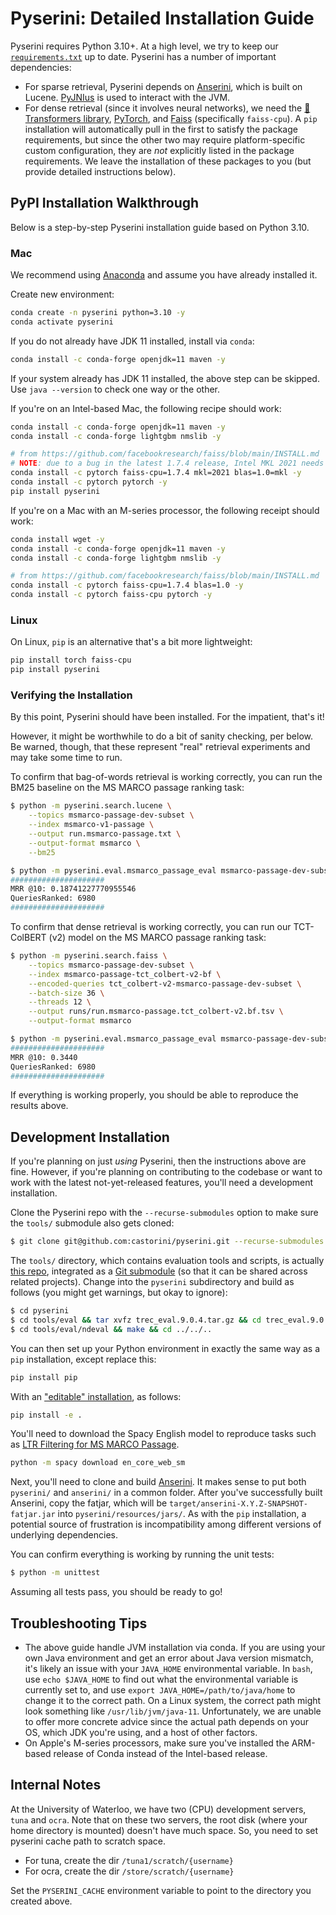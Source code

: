 # Pyserini: Detailed Installation Guide

Pyserini requires Python 3.10+.
At a high level, we try to keep our [`requirements.txt`](../requirements.txt) up to date.
Pyserini has a number of important dependencies:

+ For sparse retrieval, Pyserini depends on [Anserini](http://anserini.io/), which is built on Lucene.
[PyJNIus](https://github.com/kivy/pyjnius) is used to interact with the JVM.
+ For dense retrieval (since it involves neural networks), we need the [🤗 Transformers library](https://github.com/huggingface/transformers), [PyTorch](https://pytorch.org/), and [Faiss](https://github.com/facebookresearch/faiss) (specifically `faiss-cpu`).
A `pip` installation will automatically pull in the first to satisfy the package requirements, but since the other two may require platform-specific custom configuration, they are _not_ explicitly listed in the package requirements.
We leave the installation of these packages to you (but provide detailed instructions below).

## PyPI Installation Walkthrough

Below is a step-by-step Pyserini installation guide based on Python 3.10.

### Mac

We recommend using [Anaconda](https://www.anaconda.com/) and assume you have already installed it.

Create new environment:

```bash
conda create -n pyserini python=3.10 -y
conda activate pyserini
```

If you do not already have JDK 11 installed, install via `conda`:

```bash
conda install -c conda-forge openjdk=11 maven -y
```

If your system already has JDK 11 installed, the above step can be skipped.
Use `java --version` to check one way or the other.

If you're on an Intel-based Mac, the following recipe should work:

```bash
conda install -c conda-forge openjdk=11 maven -y
conda install -c conda-forge lightgbm nmslib -y

# from https://github.com/facebookresearch/faiss/blob/main/INSTALL.md
# NOTE: due to a bug in the latest 1.7.4 release, Intel MKL 2021 needs to be installed separately where applicable.
conda install -c pytorch faiss-cpu=1.7.4 mkl=2021 blas=1.0=mkl -y
conda install -c pytorch pytorch -y
pip install pyserini
```

If you're on a Mac with an M-series processor, the following receipt should work:

```bash
conda install wget -y
conda install -c conda-forge openjdk=11 maven -y
conda install -c conda-forge lightgbm nmslib -y

# from https://github.com/facebookresearch/faiss/blob/main/INSTALL.md
conda install -c pytorch faiss-cpu=1.7.4 blas=1.0 -y
conda install -c pytorch faiss-cpu pytorch -y
```

### Linux

On Linux, `pip` is an alternative that's a bit more lightweight:

```bash
pip install torch faiss-cpu
pip install pyserini
```

### Verifying the Installation

By this point, Pyserini should have been installed.
For the impatient, that's it!

However, it might be worthwhile to do a bit of sanity checking, per below.
Be warned, though, that these represent "real" retrieval experiments and may take some time to run.

To confirm that bag-of-words retrieval is working correctly, you can run the BM25 baseline on the MS MARCO passage ranking task:

```bash
$ python -m pyserini.search.lucene \
    --topics msmarco-passage-dev-subset \
    --index msmarco-v1-passage \
    --output run.msmarco-passage.txt \
    --output-format msmarco \
    --bm25

$ python -m pyserini.eval.msmarco_passage_eval msmarco-passage-dev-subset run.msmarco-passage.txt
#####################
MRR @10: 0.18741227770955546
QueriesRanked: 6980
#####################
```

To confirm that dense retrieval is working correctly, you can run our TCT-ColBERT (v2) model on the MS MARCO passage ranking task:

```bash
$ python -m pyserini.search.faiss \
    --topics msmarco-passage-dev-subset \
    --index msmarco-passage-tct_colbert-v2-bf \
    --encoded-queries tct_colbert-v2-msmarco-passage-dev-subset \
    --batch-size 36 \
    --threads 12 \
    --output runs/run.msmarco-passage.tct_colbert-v2.bf.tsv \
    --output-format msmarco

$ python -m pyserini.eval.msmarco_passage_eval msmarco-passage-dev-subset runs/run.msmarco-passage.tct_colbert-v2.bf.tsv
#####################
MRR @10: 0.3440
QueriesRanked: 6980
#####################
```

If everything is working properly, you should be able to reproduce the results above.

## Development Installation

If you're planning on just _using_ Pyserini, then the instructions above are fine.
However, if you're planning on contributing to the codebase or want to work with the latest not-yet-released features, you'll need a development installation.

Clone the Pyserini repo with the `--recurse-submodules` option to make sure the `tools/` submodule also gets cloned:

```bash
$ git clone git@github.com:castorini/pyserini.git --recurse-submodules
```

The `tools/` directory, which contains evaluation tools and scripts, is actually [this repo](https://github.com/castorini/anserini-tools), integrated as a [Git submodule](https://git-scm.com/book/en/v2/Git-Tools-Submodules) (so that it can be shared across related projects).
Change into the `pyserini` subdirectory and build as follows (you might get warnings, but okay to ignore):

```bash
$ cd pyserini
$ cd tools/eval && tar xvfz trec_eval.9.0.4.tar.gz && cd trec_eval.9.0.4 && make && cd ../../..
$ cd tools/eval/ndeval && make && cd ../../..
```

You can then set up your Python environment in exactly the same way as a `pip` installation, except replace this:

```bash
pip install pip
```

With an ["editable" installation](https://setuptools.pypa.io/en/latest/userguide/development_mode.html), as follows:

```bash
pip install -e .
```

You'll need to download the Spacy English model to reproduce tasks such as [LTR Filtering for MS MARCO Passage](https://github.com/castorini/pyserini/blob/master/docs/experiments-ltr-msmarco-passage-reranking.md).

```bash
python -m spacy download en_core_web_sm
```

Next, you'll need to clone and build [Anserini](http://anserini.io/).
It makes sense to put both `pyserini/` and `anserini/` in a common folder.
After you've successfully built Anserini, copy the fatjar, which will be `target/anserini-X.Y.Z-SNAPSHOT-fatjar.jar` into `pyserini/resources/jars/`.
As with the `pip` installation, a potential source of frustration is incompatibility among different versions of underlying dependencies.

You can confirm everything is working by running the unit tests:

```bash
$ python -m unittest
```

Assuming all tests pass, you should be ready to go!

## Troubleshooting Tips

+ The above guide handle JVM installation via conda. If you are using your own Java environment and get an error about Java version mismatch, it's likely an issue with your `JAVA_HOME` environmental variable.
In `bash`, use `echo $JAVA_HOME` to find out what the environmental variable is currently set to, and use `export JAVA_HOME=/path/to/java/home` to change it to the correct path.
On a Linux system, the correct path might look something like `/usr/lib/jvm/java-11`.
Unfortunately, we are unable to offer more concrete advice since the actual path depends on your OS, which JDK you're using, and a host of other factors.
+ On Apple's M-series processors, make sure you've installed the ARM-based release of Conda instead of the Intel-based release.

## Internal Notes

At the University of Waterloo, we have two (CPU) development servers, `tuna` and `ocra`.
Note that on these two servers, the root disk (where your home directory is mounted) doesn't have much space.
So, you need to set pyserini cache path to scratch space.

- For tuna, create the dir `/tuna1/scratch/{username}`
- For ocra, create the dir `/store/scratch/{username}`

Set the `PYSERINI_CACHE` environment variable to point to the directory you created above.
